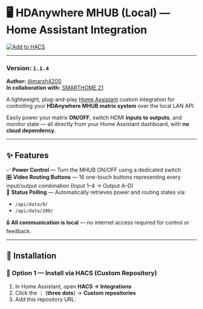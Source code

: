 # 🖥️ HDAnywhere MHUB (Local) — Home Assistant Integration

[![Add to HACS](https://my.home-assistant.io/badges/hacs_repository.svg)](https://my.home-assistant.io/redirect/hacs_repository/?owner=marsh4200&repository=hda_mhub&category=integration)
<a href="https://my.home-assistant.io/redirect/config_flow_start/?domain=hda_mhub" target="_blank">
</a>

---

### Version: `1.1.4`
**Author:** [@marsh4200](https://github.com/marsh4200)  
**In collaboration with:** [SMARTHOME 21](https://smarthome21.co.za)



A lightweight, plug-and-play [Home Assistant](https://www.home-assistant.io/) custom integration for controlling your **HDAnywhere MHUB matrix system** over the local LAN API.

Easily power your matrix **ON/OFF**, switch HDMI **inputs to outputs**, and monitor state — all directly from your Home Assistant dashboard, with **no cloud dependency**.

---

## ✨ Features

✅ **Power Control** — Turn the MHUB ON/OFF using a dedicated switch  
🎛️ **Video Routing Buttons** — 16 one-touch buttons representing every input/output combination (Input 1–4 → Output A–D)  
🧠 **Status Polling** — Automatically retrieves power and routing states via:  
- `/api/data/0/`  
- `/api/data/200/`  

🔒 **All communication is local** — no internet access required for control or feedback.

---

## 🧩 Installation

### 🔹 Option 1 — Install via HACS (Custom Repository)

1. In Home Assistant, open **HACS → Integrations**  
2. Click the ⋮ (**three dots**) → **Custom repositories**  
3. Add this repository URL:

